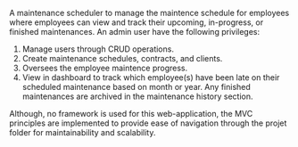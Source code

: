 A maintenance scheduler to manage the maintence schedule for employees where employees can view and track their upcoming, in-progress, or finished maintenances.
An admin user have the following privileges:
  1. Manage users through CRUD operations.
  2. Create maintenance schedules, contracts, and clients.
  3. Oversees the employee maintence progress.
  4. View in dashboard to track which employee(s) have been late on their scheduled maintenance based on month or year.
Any finished maintenances are archived in the maintenance history section.

Although, no framework is used for this web-application, the MVC principles are implemented to provide ease of navigation through the projet folder for maintainability and scalability. 
